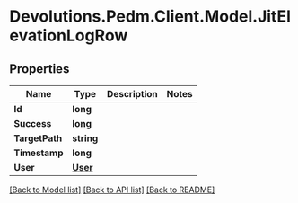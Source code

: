 # Devolutions.Pedm.Client.Model.JitElevationLogRow

## Properties

Name | Type | Description | Notes
------------ | ------------- | ------------- | -------------
**Id** | **long** |  | 
**Success** | **long** |  | 
**TargetPath** | **string** |  | 
**Timestamp** | **long** |  | 
**User** | [**User**](User.md) |  | 

[[Back to Model list]](../README.md#documentation-for-models) [[Back to API list]](../README.md#documentation-for-api-endpoints) [[Back to README]](../README.md)

